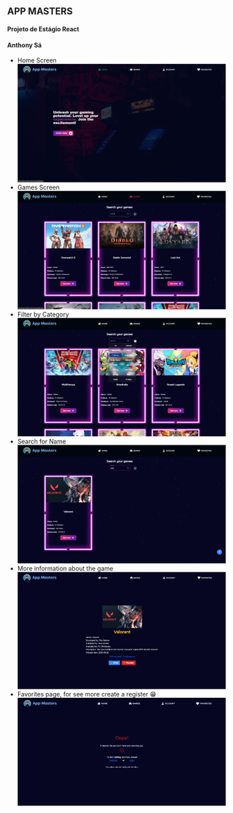 ## APP MASTERS

####  Projeto de Estágio React

#### Anthony Sá
- Home Screen
![Post show](https://github.com/AnthonySaDev/appMastersEstagio/blob/main/prints/Screenshot_1.png)
- Games Screen
![Post show](https://github.com/AnthonySaDev/appMastersEstagio/blob/main/prints/Screenshot_2.png)
- Filter by Category
![Post show](https://github.com/AnthonySaDev/appMastersEstagio/blob/main/prints/Screenshot_3.png)
- Search for Name
![Post show](https://github.com/AnthonySaDev/appMastersEstagio/blob/main/prints/Screenshot_4.png)
- More information about the game
![Post show](https://github.com/AnthonySaDev/appMastersEstagio/blob/main/prints/Screenshot_5.png)
- Favorites page, for see more create a register 😁
![Post show](https://github.com/AnthonySaDev/appMastersEstagio/blob/main/prints/Screenshot_7.png)
